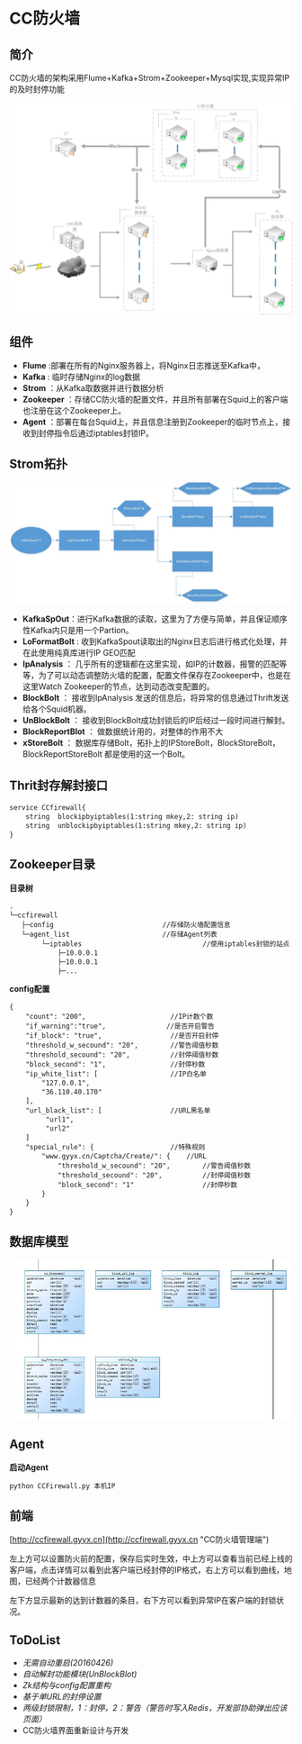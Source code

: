 # CC防火墙 #

## 简介 ##
CC防火墙的架构采用Flume+Kafka+Strom+Zookeeper+Mysql实现,实现异常IP的及时封停功能

![](designer/snapshot/Struct.jpg)

## 组件 ##
- **Flume**      :部署在所有的Nginx服务器上，将Nginx日志推送至Kafka中，
- **Kafka**      : 临时存储Nginx的log数据
- **Strom**     ：从Kafka取数据并进行数据分析
- **Zookeeper** ：存储CC防火墙的配置文件，并且所有部署在Squid上的客户端也注册在这个Zookeeper上。
- **Agent**     ：部署在每台Squid上，并且信息注册到Zookeeper的临时节点上，接收到封停指令后通过iptables封锁IP。


## Strom拓扑 ##

![](designer/snapshot/Strom.jpg)

- **KafkaSpOut**：进行Kafka数据的读取，这里为了方便与简单，并且保证顺序性Kafka内只是用一个Partion。
- **LoFormatBolt** : 收到KafkaSpout读取出的Nginx日志后进行格式化处理，并在此使用纯真库进行IP GEO匹配
- **IpAnalysis** ： 几乎所有的逻辑都在这里实现，如IP的计数器，报警的匹配等等，为了可以动态调整防火墙的配置，配置文件保存在Zookeeper中，也是在这里Watch Zookeeper的节点，达到动态改变配置的。
- **BlockBolt** ： 接收到IpAnalysis 发送的信息后，将异常的信息通过Thrift发送给各个Squid机器。
- **UnBlockBolt** ： 接收到BlockBolt成功封锁后的IP后经过一段时间进行解封。
- **BlockReportBlot** ： 做数据统计用的，对整体的作用不大
- **xStoreBolt** ： 数据库存储Bolt，拓扑上的IPStoreBolt，BlockStoreBolt，BlockReportStoreBolt 都是使用的这一个Bolt。


## Thrit封存解封接口 ##

    service CCfirewall{
    	string  blockipbyiptables(1:string mkey,2: string ip)
    	string  unblockipbyiptables(1:string mkey,2: string ip)
	}

## Zookeeper目录 ##

**目录树**

    .
    └─ccfirewall
       ├─config                           //存储防火墙配置信息
       └─agent_list                       //存储Agent列表
       		└─iptables                       		//使用iptables封锁的站点
				├─10.0.0.1
				├─10.0.0.1
				├─...
			


**config配置**

    {
    	"count": "200",                     //IP计数个数
    	"if_warning":"true",               //是否开启警告
    	"if_block": "true",                 //是否开启封停
    	"threshold_w_secound": "20",        //警告阈值秒数
		"threshold_secound": "20",          //封停阈值秒数
    	"block_second": "1",                //封停秒数
    	"ip_white_list": [                  //IP白名单
    	    "127.0.0.1",
    	    "36.110.40.170"
    	], 
        "url_black_list": [                 //URL黑名单
             "url1",
             "url2"
        ]
    	"special_rule": {                   //特殊规则
    	    "www.gyyx.cn/Captcha/Create/": {	//URL
				"threshold_w_secound": "20",		//警告阈值秒数
    	     	"threshold_secound": "20",			//封停阈值秒数
            	"block_second": "1"					//封停秒数
			}
		}
	}


## 数据库模型 ##
![](designer/snapshot/pdm.jpg)

## Agent ##
**启动Agent** 

	python CCFirewall.py 本机IP

## 前端 ##

[http://ccfirewall.gyyx.cn](http://ccfirewall.gyyx.cn "CC防火墙管理端")

左上方可以设置防火前的配置，保存后实时生效，中上方可以查看当前已经上线的客户端，点击详情可以看到此客户端已经封停的IP格式，右上方可以看到曲线，地图，已经两个计数器信息


左下方显示最新的达到计数器的条目，右下方可以看到异常IP在客户端的封锁状况。

## ToDoList ##
- *无需自动重启(20160426)*
- *自动解封功能模块(UnBlockBlot)*
- *Zk结构与config配置重构*
- *基于单URL的封停设置*
- *两级封锁限制，1：封停，2：警告（警告时写入Redis，开发部协助弹出应该页面）*
- CC防火墙界面重新设计与开发